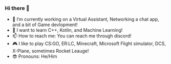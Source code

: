 ### Hi there 👋

- 🔭 I’m currently working on a Virtual Assistant, Networking a chat app, and a bit of Game devlopment!
- 🌱 I want to learn C++, Kotlin, and Machine Learning!
- 📫 How to reach me: You can reach me through discord!   
- 🎮 I like to play CS:GO, ER:LC, Minecraft, Microsoft Flight simulator, DCS, X-Plane, sometimes Rocket Leauge!
- 😎 Pronouns: He/Him



